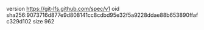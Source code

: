 version https://git-lfs.github.com/spec/v1
oid sha256:9073716d877e9d808141cc8cdbd95e32f5a9228ddae88b653890ffafc329d102
size 962
